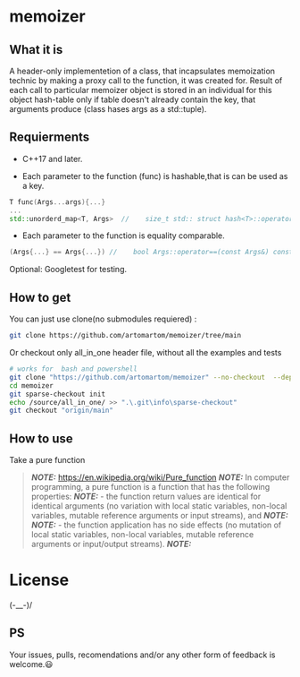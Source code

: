 # memoizer
## What it is 
A header-only implementetion of a class, that incapsulates memoization technic by making a proxy call to the function, it was created for.
Result of each call to particular memoizer object is stored in an individual for this object hash-table only if table doesn't already 
contain the key, that arguments produce (class hases args as a std::tuple).
## Requierments
-  C++17 and later.

-  Each parameter to the function (func) is hashable,that is can be used as a key.

```c++
T func(Args...args){...}
...
std::unorderd_map<T, Args>  //    size_t std:: struct hash<T>::operator()(const T &x) const
```

- Each parameter to the function is equality comparable.

```c++
(Args{...} == Args{...}) //    bool Args::operator==(const Args&) const
```
Optional: Googletest for testing. 

## How to get
You can just use clone(no submodules requiered) :

```bash
git clone https://github.com/artomartom/memoizer/tree/main  
```
Or checkout only all_in_one header file, without all the examples and tests

```bash
# works for  bash and powershell 
git clone "https://github.com/artomartom/memoizer" --no-checkout  --depth 1
cd memoizer
git sparse-checkout init
echo /source/all_in_one/ >> ".\.git\info\sparse-checkout" 
git checkout "origin/main"
```

## How to use

Take a pure function
> **_NOTE:_**   https://en.wikipedia.org/wiki/Pure_function
> **_NOTE:_** In computer programming, a pure function is a function that has the following properties:
> **_NOTE:_** -   the function return values are identical for identical arguments (no variation with local static variables, non-local variables, mutable reference arguments or input streams), and
> **_NOTE:_** 
> **_NOTE:_** -   the function application has no side effects (no mutation of local static variables, non-local variables, mutable reference arguments or input/output streams).
> **_NOTE:_** 
# License
\(-__-)/

## PS
Your issues, pulls, recomendations and/or any other form of feedback is welcome.:smiley:

